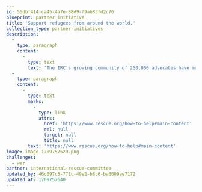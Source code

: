 ```yaml
---
id: 55dbf414-ca45-4a7e-88d9-f9ab83fd2c76
blueprint: partner_initiative
title: 'Support refugees from around the world.'
collection_type: partner-initiatives
description:
  -
    type: paragraph
    content:
      -
        type: text
        text: 'The IRC’s growing community of 250,000 advocates have mobilized to make over 10,000 personal phone calls to their members of Congress since the beginning of 2018. Their voices are keeping refugee issues at the forefront, and are forcing legislators to pressure the U.S. administration to uphold America’s legacy of welcome.'
  -
    type: paragraph
    content:
      -
        type: text
        marks:
          -
            type: link
            attrs:
              href: 'https://www.rescue.org/how-to-help#main-content'
              rel: null
              target: null
              title: null
        text: 'https://www.rescue.org/how-to-help#main-content'
image: image-1709757529.png
challenges:
  - war
partner: international-rescue-committee
updated_by: 46c097c5-771c-49e2-b8c6-ba6009ae7172
updated_at: 1709757640
---
```

